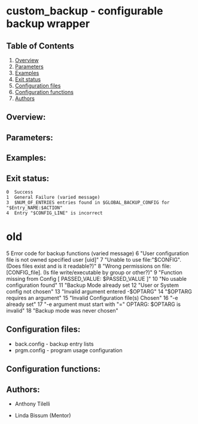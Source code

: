 # custom_backup - configurable backup wrapper

## Table of Contents
1. [Overview](#Overview)
2. [Parameters](#Parameters)
3. [Examples](#Examples)
4. [Exit status](#Exit_status)
5. [Configuration files](#Configuration_files)
6. [Configuration functions](#Configuration_functions)
7. [Authors](#Authors)

## Overview:                 <a name="Overview"></a>

## Parameters:               <a name="Parameters"></a>

## Examples:                 <a name="Examples"></a>

## Exit status:
<a name="Exit_status"></a>

    0  Success
    1  General Failure (varied message)
    3  $NUM_OF_ENTRIES entries found in $GLOBAL_BACKUP_CONFIG for "$Entry_NAME:$ACTION"
    4  Entry "$CONFIG_LINE" is incorrect

# old

  5   Error code for backup functions (varied message)
  6   "User configuration file is not owned specified user [uid]"
  7   "Unable to use file:\"$CONFIG\". (Does files exist and is it readable?)"
  8   "Wrong permissions on file: [CONFIG_file]. (Is file write/executable by group or other?)"
  9   "Function missing from Config [ PASSED_VALUE: $PASSED_VALUE ]"
  10  "No usable configuration found"
  11  "Backup Mode already set
  12  "User or System config not chosen"
  13  "Invalid argument entered -$OPTARG"
  14  "$OPTARG requires an argument"
  15  "Invalid Configuration file(s) Chosen"
  16  "-e already set"
  17  "-e argument must start with \"=\" OPTARG: $OPTARG is invalid"
  18  "Backup mode was never chosen"

## Configuration files:      <a name="Configuration_files"></a>
 - back.config - backup entry lists
 - prgm.config - program usage configuration


## Configuration functions:  <a name="Configuration_functions"></a>

## Authors:                  <a name="Authors"></a>
- Anthony Tilelli

- Linda Bissum (Mentor)
